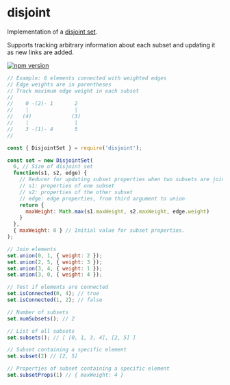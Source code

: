# disjoint

Implementation of a [disjoint set](https://en.wikipedia.org/wiki/Disjoint-set_data_structure).

Supports tracking arbitrary information about each subset and updating it as new links are added.

[![npm version](https://img.shields.io/npm/v/disjoint.svg)](https://www.npmjs.com/package/disjoint)

```JavaScript
// Example: 6 elements connected with weighted edges
// Edge weights are in parentheses
// Track maximum edge weight in each subset
//
//    0 -(2)- 1       2
//    |               |
//   (4)             (3)
//    |               |
//    3 -(1)- 4       5
//

const { DisjointSet } = require('disjoint');

const set = new DisjointSet(
  6, // Size of disjoint set
  function(s1, s2, edge) {
    // Reducer for updating subset properties when two subsets are joined.
    // s1: properties of one subset
    // s2: properties of the other subset
    // edge: edge properties, from third argument to union
    return {
      maxWeight: Math.max(s1.maxWeight, s2.maxWeight, edge.weight)
    }
  },
  { maxWeight: 0 } // Initial value for subset properties.
);

// Join elements
set.union(0, 1, { weight: 2 });
set.union(2, 5, { weight: 3 });
set.union(3, 4, { weight: 1 });
set.union(3, 0, { weight: 4 });

// Test if elements are connected
set.isConnected(0, 4); // true
set.isConnected(1, 2); // false

// Number of subsets
set.numSubsets(); // 2

// List of all subsets
set.subsets(); // [ [0, 1, 3, 4], [2, 5] ]

// Subset containing a specific element
set.subset(2) // [2, 5]

// Properties of subset containing a specific element
set.subsetProps(1) // { maxWeight: 4 }
```
